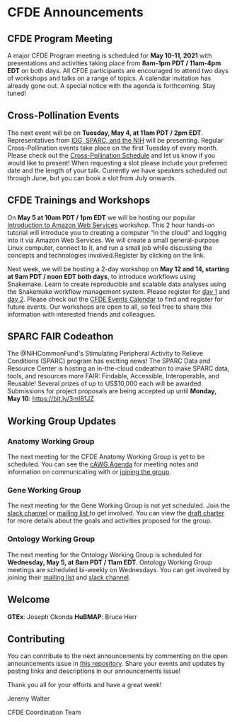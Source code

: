 # CFDE Announcements

## CFDE Program Meeting
A major CFDE Program meeting is scheduled for **May 10-11, 2021** with presentations and activities taking place from **8am-1pm PDT / 11am-4pm EDT** on both days.  All CFDE participants are encouraged to attend two days of workshops and talks on a range of topics. A calendar invitation has already gone out. A special notice with the agenda is forthcoming. Stay tuned!

## Cross-Pollination Events
The next event will be on **Tuesday, May 4, at 11am PDT / 2pm EDT**. Representatives from [IDG, SPARC, and the NIH](https://docs.google.com/document/d/1-PnicgLyfmisqd2pxt5yLrhcuBZeqbQqFWVO9dgvnj0/edit?usp=sharing) will be presenting. Regular Cross-Pollination events take place on the first Tuesday of every month. Please check out the [Cross-Pollination Schedule](https://docs.google.com/spreadsheets/d/1hQAeOLkivUZZnwZ_KxfGw3neezMaWbrPk9nnFiKfQGA/edit?usp=sharing) and let us know if you would like to present! When requesting a slot please include your preferred date and the length of your talk. Currently we have speakers scheduled out through June, but you can book a slot from July onwards. 

## CFDE Trainings and Workshops
On **May 5 at 10am PDT / 1pm EDT** we will be hosting our popular [Introduction to Amazon Web Services](https://www.nih-cfde.org/events/introduction-to-amazon-web-services-workshop-3/?pk_campaign.anc) workshop. This 2 hour hands-on tutorial will introduce you to creating a computer “in the cloud” and logging into it via Amazon Web Services. We will create a small general-purpose Linux computer, connect to it, and run a small job while discussing the concepts and technologies involved.Register by clicking on the link. 

Next week, we will be hosting a 2-day workshop on **May 12 and 14, starting at 9am PDT / noon EDT both days**, to introduce workflows using Snakemake. Learn to create reproducible and scalable data analyses using the Snakemake workflow management system. Please register for [day 1](https://www.nih-cfde.org/events/introduction-to-workflows-using-snakemake-2-2021-05-12/?pk_campaign.anc) and [day 2](https://www.nih-cfde.org/events/introduction-to-workflows-using-snakemake-2-2021-05-14/?pk_campaign.anc). Please check out the [CFDE Events Calendar](https://www.nih-cfde.org/events/?pk_campaign=anc) to find and register for future events. Our workshops are open to all, so feel free to share this information with interested friends and colleagues.

## SPARC FAIR Codeathon
The @NIHCommonFund's Stimulating Peripheral Activity to Relieve Conditions (SPARC) program has exciting news! The SPARC Data and Resource Center is hosting an in-the-cloud codeathon to make SPARC data, tools, and resources more FAIR: Findable, Accessible, Interoperable, and Reusable! Several prizes of up to US$10,000 each will be awarded. Submissions for project proposals are being accepted up until **Monday, May 10**: https://bit.ly/3mI81JZ

## Working Group Updates

### Anatomy Working Group
The next meeting for the CFDE Anatomy Working Group is yet to be scheduled.  You can see the [cAWG Agenda](https://docs.google.com/document/d/1K5L9WllqaABbr4MGO21ogDELyvtpVrD31wbvSNhx6ys/edit?usp=sharing) for meeting notes and information on communicating with or [joining the group](https://crosspollinationevents.groups.io/g/AnatomyWorkingGroup). 
### Gene Working Group
The next meeting for the Gene Working Group is not yet scheduled.  Join the [slack channel](https://join.slack.com/t/cfdeworkspace/shared_invite/zt-hupdgmhw-ZzSUc8Oau3DTpfBr4PccKg) or [mailing list ](https://cfdepublic.groups.io/g/GeneWorkingGroup) to get involved. You can view the [draft charter](https://drive.google.com/file/d/1DbdbQ73_YlvG9iDuDSljyWyZWKdQDKNX/view?usp=sharing) for more details about the goals and activities proposed for the group. 
### Ontology Working Group
The next meeting for the Ontology Working Group is scheduled for **Wednesday, May 5, at 8am PDT / 11am EDT**. Ontology Working Group meetings are scheduled bi-weekly on Wednesdays. You can get involved by joining their [mailing list](https://cfdepublic.groups.io/g/OntologyWorkingGroup) and [slack channel](https://cfdeworkspace.slack.com/archives/C01GP14DLJX.).  

## Welcome
**GTEx**: Joseph Okonda
**HuBMAP**: Bruce Herr

## Contributing
You can contribute to the next announcements by commenting on the open announcements issue in [this repository](https://github.com/nih-cfde/announcements/issues). Share your events and updates by posting links and descriptions in our announcements issue!

Thank you all for your efforts and have a great week!

Jeremy Walter

CFDE Coordination Team
